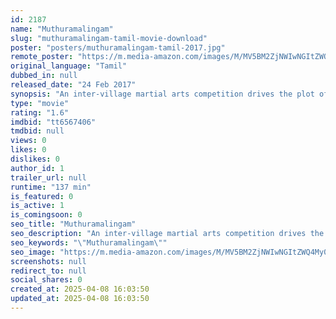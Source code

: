 ```yaml
---
id: 2187
name: "Muthuramalingam"
slug: "muthuramalingam-tamil-movie-download"
poster: "posters/muthuramalingam-tamil-2017.jpg"
remote_poster: "https://m.media-amazon.com/images/M/MV5BM2ZjNWIwNGItZWQ4My00ZDQ4LTk1NTktMWZkZTM2ZWU4NGEwXkEyXkFqcGdeQXVyNjgyOTU0ODU@._V1_SX300.jpg"
original_language: "Tamil"
dubbed_in: null
released_date: "24 Feb 2017"
synopsis: "An inter-village martial arts competition drives the plot of this action-packed tale."
type: "movie"
rating: "1.6"
imdbid: "tt6567406"
tmdbid: null
views: 0
likes: 0
dislikes: 0
author_id: 1
trailer_url: null
runtime: "137 min"
is_featured: 0
is_active: 1
is_comingsoon: 0
seo_title: "Muthuramalingam"
seo_description: "An inter-village martial arts competition drives the plot of this action-packed tale."
seo_keywords: "\"Muthuramalingam\""
seo_image: "https://m.media-amazon.com/images/M/MV5BM2ZjNWIwNGItZWQ4My00ZDQ4LTk1NTktMWZkZTM2ZWU4NGEwXkEyXkFqcGdeQXVyNjgyOTU0ODU@._V1_SX300.jpg"
screenshots: null
redirect_to: null
social_shares: 0
created_at: 2025-04-08 16:03:50
updated_at: 2025-04-08 16:03:50
---
```


